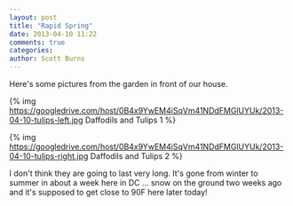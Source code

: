 ```yaml
---
layout: post
title: "Rapid Spring"
date: 2013-04-10 11:22
comments: true
categories: 
author: Scott Burns
---
```


Here's some pictures from the garden in front of our house.

{% img https://googledrive.com/host/0B4x9YwEM4iSqVm41NDdFMGlUYUk/2013-04-10-tulips-left.jpg Daffodils and Tulips 1 %}

{% img https://googledrive.com/host/0B4x9YwEM4iSqVm41NDdFMGlUYUk/2013-04-10-tulips-right.jpg Daffodils and Tulips 2 %}

I don't think they are going to last very long.  It's gone from winter to summer in about
a week here in DC ... snow on the ground two weeks ago and it's supposed to get close
to 90F here later today!
